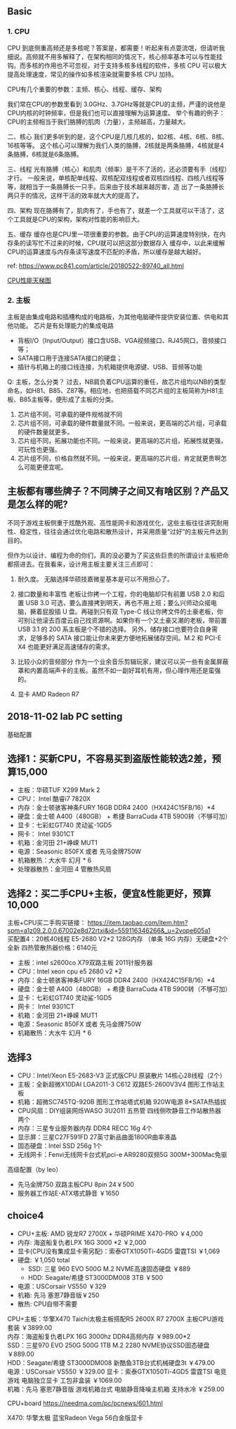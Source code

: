 ## Basic
### 1. CPU
 CPU 到底侧重高频还是多核呢？答案是，都需要！听起来有点耍流氓，但请听我细说。高频就不用多解释了，在架构相同的情况下，核心频率基本可以与性能挂钩。而多核的作用也不可忽视，对于支持多核多线程的软件，多核 CPU 可以极大提高处理速度，常见的操作如多核渲染就需要多核 CPU 加持。


CPU有几个重要的参数：主频、核心、线程、缓存、架构

我们常在CPU的参数里看到 3.0GHz、3.7GHz等就是CPU的主频，严谨的说他是CPU内核的时钟频率，但是我们也可以直接理解为运算速度。
举个有趣的例子：CPU的主频相当于我们胳膊的肌肉（力量），主频越高，力量越大。

二、核心
我们更多听到的是，这个CPU是几核几核的，如2核、4核、6核、8核、16核等等。
这个核心可以理解为我们人类的胳膊，2核就是两条胳膊，4核就是4条胳膊，6核就是6条胳膊。

三、线程
光有胳膊（核心）和肌肉（频率）是干不了活的，还必须要有手（线程）才行。
一般来说，单核配单线程、双核配双线程或者双核四线程、四核八线程等等，就相当于一条胳膊长一只手。后来由于技术越来越厉害，造
出了一条胳膊长两只手的情况，这样干活的效率就大大的提高了。

四、架构
现在胳膊有了，肌肉有了，手也有了，就差一个工具就可以干活了，这个工具就是CPU的架构，架构对性能的影响巨大。

五、缓存
缓存也是CPU里一项很重要的参数。由于CPU的运算速度特别快，在内存条的读写忙不过来的时候，CPU就可以把这部分数据存入
缓存中，以此来缓解CPU的运算速度与内存条读写速度不匹配的矛盾，所以缓存是越大越好。

ref: https://www.pc841.com/article/20180522-89740_all.html


[CPU性能天梯图](https://www.pc841.com/article/20180302-87890.html)


### 2. 主板
主板是由集成电路和插槽构成的电路板，为其他电脑硬件提供安装位置、供电和其他功能。
芯片是有处理能力的集成电路

 - 背板I/O（Input/Output）接口含USB、VGA视频接口、RJ45网口，音频接口等；
 - SATA接口用于连接SATA接口的硬盘；
 - 插针与机箱上的接口线连接，为机箱提供电源键、USB、音频等功能


Q: 主板，怎么分类？
过去，NB肩负着CPU运算的重任，故芯片组均以NB的类型命名，如H81、B85、Z87等。相应地，也把搭载不同芯片组的主板简称为H81主板、B85主板等，便形成了主板的分类。

1. 芯片组不同，可承载的硬件规格就不同
2. 芯片组不同，可承载的硬件数量就不同。一般来说，更高端的芯片组，可承载的硬件数量就更多。
3. 芯片组不同，拓展功能也不同。一般来说，更高端的芯片组，拓展性就更强，可玩性也更强。
4. 芯片组不同，价格自然就不同。一般来说，更高端的芯片组，肯定就更贵啊怎么可能更便宜呢。


主板都有哪些牌子？不同牌子之间又有啥区别？产品又是怎么样的呢?
---

不同于游戏主板侧重于炫酷外观、高性能网卡和游戏优化，这些主板往往讲究耐用性、稳定性，往往会通过优化电路和散热设计，并采用质量“过好”的主板元件达到目的。

但作为以设计、编程为命的你们，真的没必要为了买这些巨贵的所谓设计主板把命都搭进去。在我看来，设计用主板主要关注三点即可：

1. 耐久度。
无脑选择华硕技嘉微星基本是可以不用担心了。

2. 接口数量和丰富性
老板让你拷一个工程，你的电脑却只有前置 USB 2.0 和后置 USB 3.0 可选，要么直接拷到明天，再也不用上班；要么兴师动众掿电脑，撅着屁股插 U 盘。再碰到只有双 Type-C 线让你拷文件的土豪老板，你可别让他滚去百度云自己找资源啊。如果你有一个又土豪又潮的老板，带前置 USB 3.1 的 200 系主板是个不错的选择。
另外，储存接口也要符合自身需求，足够多的 SATA 接口能让你未来更方便地拓展储存空间。M.2 和 PCI-E X4 也能更好满足高速储存的需求。

3. 比较小众的音频部分
作为一个业余音乐剪辑玩家，建议可以买一些有金属屏蔽罩和内置高端声卡的主板。虽然不如一副好耳机有用，但心理作用还是蛮强的。

4. 显卡
AMD Radeon R7
## 2018-11-02 lab PC setting
基础配置

 

## 选择1：买新CPU，不容易买到盗版性能较选2差，预算15,000
- 主板：华硕TUF X299 Mark 2
- CPU： Intel 酷睿i7 7820X
- 内存：金士顿骇客神条FURY 16GB DDR4 2400（HX424C15FB/16）*4
- 硬盘：金士顿 A400（480GB） + 希捷 BarraCuda 4TB 5900转（不够可加）
- 显卡：七彩虹GT740 灵动鲨-1GD5
- 网卡： Intel 9301CT
- 机箱：金河田 21+峥嵘 MUT1
- 电源：Seasonic 850FX  或者 先马金牌750W 
- 机箱散热：大水牛 幻月 * 6
- 处理器散热：金河田 4 管散热风扇


## 选择2：买二手CPU+主板，便宜&性能更好，预算10,000
 主板+CPU买二手购买链接： https://item.taobao.com/item.htm?spm=a1z09.2.0.0.67002e8d72rtxi&id=559116346266&_u=2vope605a1  
买配置4：20核40线程 E5-2680 V2*2  128G内存 （单条 16G 内存）无硬盘+2个全新 四热管散热器价格：6140元
 
- 主板：intel s2600co X79双路主板 2011针服务器
- CPU：Intel xeon cpu e5 2680 v2 *2
- 内存：金士顿骇客神条FURY 16GB DDR4 2400（HX424C15FB/16）*4
- 硬盘：金士顿 A400（480GB） + 希捷 BarraCuda 4TB 5900转（不够可加）
- 显卡：七彩虹GT740 灵动鲨-1GD5
- 网卡： Intel 9301CT
- 机箱：金河田 21+峥嵘 MUT1
- 电源：Seasonic 850FX  或者 先马金牌750W 
- 机箱散热：大水牛 幻月 * 6


## 选择3
 - CPU：Intel/Xeon E5-2683-V3 正式版CPU 原装散片 14核心28线程（2个）
 - 主板：全新超微X10DAI LGA2011-3 C612 双路E5-2600V3V4 图形工作站主板
 - 机箱：超微SC745TQ-920B 图形工作站塔式机箱 920W电源 8*SATA热插拔
 - CPU风扇：DIY组装网烁WASO 3U2011 五热管 四线侧吹静音工作站散热器 两个
 - 内存：三星专业服务器内存 DDR4 RECC 16g 4个
 - 显示屏：三星C27F591FD 27英寸新品曲面1800R曲率液晶
 - 固态硬盘：Intel SSD 256g 1个
 - 无线网卡：Fenvi无线网卡台式机pci-e AR9280双频5G 300M+300Mac免驱

高级配置（by leo）
 - 先马金牌750 双路主板CPU 8pin 24￥500
 - 服务器工作站E-ATX塔式静音 ￥1650


## choice4

 - CPU+主板: AMD 锐龙R7 2700X + 华硕PRIME X470-PRO ￥4,000  
 - 内存: 海盗船复仇者LPX 16G 3000 *2  ￥2,000  
 - 显卡(CPU没有集成显卡需另配)：索泰GTX1050Ti-4GD5 雷霆TSI   ￥1,069
 - 硬盘: ￥1,050 total
    + SSD: 三星 960 EVO 500G M.2 NVME高速固态硬盘 ￥889
    + HDD: Seagate/希捷 ST3000DM008  3TB ￥500  
 - 电源：USCorsair  VS550 ￥329
 - 机箱: 先马 塞恩7静音版￥250  
 - 散热: CPU自带不需要  


CPU+主板：华擎X470 Taichi太极主板搭配R5 2600X R7 2700X 主板CPU游戏套装  ￥3899.00  
内存：海盗船复仇者LPX 16G 3000hz DDR4高频内存 ￥989.00*2  
SSD：三星970 EVO 250G 500G 1TB M.2 2280 NVME协议SSD固态硬盘 ￥889.00  
HDD：Seagate/希捷 ST3000DM008 新酷鱼3TB台式机械硬盘3t  ￥479.00  
电源：USCorsair  VS550 ￥329.00
显卡：索泰GTX1050Ti-4GD5 雷霆TSI 电竞游戏 电脑独立显卡 工包非盒装  ￥1069.00  
机箱：先马 塞恩7静音版 游戏机箱台式 电脑静音降噪主机箱 支持水冷  ￥259.00  


CPU+board https://needma.com/pc/pcnews/601.html

X470: 华擎太极
蓝宝Radeon Vega 56白金版显卡